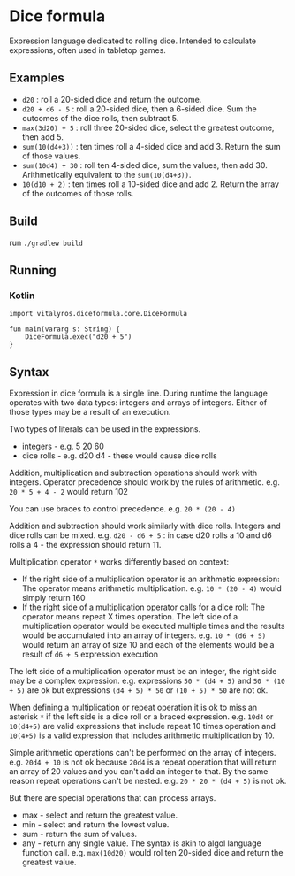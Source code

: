 # Dice formula

Expression language dedicated to rolling dice. 
Intended to calculate expressions, often used in tabletop games.

## Examples
- `d20` : roll a 20-sided dice and return the outcome.
- `d20 + d6 - 5` : roll a 20-sided dice, then a 6-sided dice. Sum the outcomes of the dice rolls, then subtract 5.
- `max(3d20) + 5` : roll three 20-sided dice, select the greatest outcome, then add 5.
- `sum(10(d4+3))` : ten times roll a 4-sided dice and add 3. Return the sum of those values.
- `sum(10d4) + 30` : roll ten 4-sided dice, sum the values, then add 30. Arithmetically equivalent to the `sum(10(d4+3))`.
- `10(d10 + 2)` : ten times roll a 10-sided dice and add 2. Return the array of the outcomes of those rolls.

## Build
run `./gradlew build`

## Running

### Kotlin
```
import vitalyros.diceformula.core.DiceFormula

fun main(vararg s: String) {
    DiceFormula.exec("d20 + 5")
}    
```


## Syntax

Expression in dice formula is a single line.
During runtime the language operates with two data types: integers and arrays of integers.
Either of those types may be a result of an execution.

Two types of literals can be used in the expressions.
- integers - e.g. 5 20 60
- dice rolls - e.g. d20 d4 - these would cause dice rolls

Addition, multiplication and subtraction operations should work with integers. Operator precedence should work by the rules of arithmetic.
e.g. `20 * 5 + 4 - 2` would return 102

You can use braces to control precedence.
e.g. `20 * (20 - 4)`

Addition and subtraction should work similarly with dice rolls. Integers and dice rolls can be mixed.
e.g. `d20 - d6 + 5` : in case d20 rolls a 10 and d6 rolls a 4 - the expression should return 11.

Multiplication operator `*` works differently based on context:
- If the right side of a multiplication operator is an arithmetic expression: 
The operator means arithmetic multiplication.
e.g. `10 * (20 - 4)` would simply return 160
- If the right side of a multiplication operator calls for a dice roll: The operator means repeat X times operation. 
The left side of a multiplication operator would be executed multiple times and the results would be accumulated into an array of integers.
e.g. `10 * (d6 + 5)` would return an array of size 10 and each of the elements would be a result of `d6 + 5` expression execution

The left side of a multiplication operator must be an integer, the right side may be a complex expression.
e.g. 
expressions `50 * (d4 + 5)` and `50 * (10 + 5)` are ok but 
expressions `(d4 + 5) * 50` or `(10 + 5) * 50` are not ok.

When defining a multiplication or repeat operation it is ok to miss an asterisk `*` if the left side is a dice roll or a braced expression.
e.g. `10d4` or `10(d4+5)` are valid expressions that include repeat 10 times operation
and `10(4+5)` is a valid expression that includes arithmetic multiplication by 10.

Simple arithmetic operations can't be performed on the array of integers. 
e.g. `20d4 + 10` is not ok because `20d4` is a repeat operation that will return an array of 20 values and you can't add an integer to that.
By the same reason repeat operations can't be nested.
e.g. `20 * 20 * (d4 + 5)` is not ok.

But there are special operations that can process arrays. 
- max - select and return the greatest value.
- min - select and return the lowest value.
- sum - return the sum of values.
- any - return any single value.
The syntax is akin to algol language function call.
e.g. `max(10d20)` would rol ten 20-sided dice and return the greatest value.



